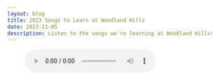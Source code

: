 ```yaml
---
layout: blog
title: 2023 Songs to Learn at Woodland Hills
date: 2023-11-05
description: Listen to the songs we're learning at Woodland Hills!
---
```

<figure>
    <audio controls src="/uploads/1-01-looking-for-a-city.mp3"></audio>
 </figure>